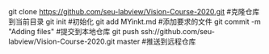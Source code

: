 git clone https://github.com/seu-labview/Vision-Course-2020.git #克隆仓库到当前目录
git init #初始化
git add MYinkt.md #添加要求的文件
git commit -m "Adding files" #提交到本地仓库
git push ssh://github.com/seu-labview/Vision-Course-2020.git master #推送到远程仓库